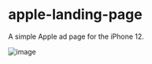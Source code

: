 # apple-landing-page
A simple Apple ad page for the iPhone 12.

![image](https://github.com/vitorlauriano/apple-landing-page/assets/85191939/d77c5714-c8ac-4c99-a8cd-ba15f31908be)
